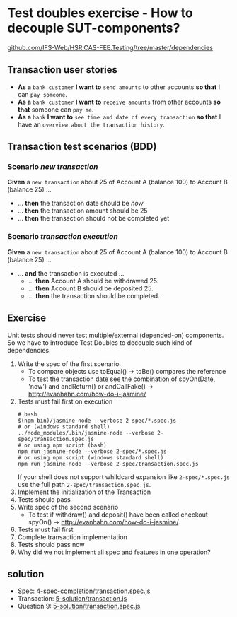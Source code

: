 # Test doubles exercise - How to decouple SUT-components?

[github.com/IFS-Web/HSR.CAS-FEE.Testing/tree/master/dependencies](https://github.com/IFS-Web/HSR.CAS-FEE.Testing/tree/master/dependencies)


## Transaction user stories

* **As a** `bank customer` **I want to** `send amounts` to other accounts **so that** I can `pay someone`.
* **As a** `bank customer` **I want to** `receive amounts` from other accounts **so that** someone can `pay me`.
* **As a** `bank` **I want to** `see time and date of every transaction` **so that** I have an `overview about the transaction history`.


## Transaction test scenarios (BDD)

### Scenario *new transaction*
**Given** a `new transaction` about 25 of Account A (balance 100) to Account B (balance 25) …
* … **then** the transaction date should be *now*
* … **then** the transaction amount should be 25
* … **then** the transaction should not be completed yet

### Scenario *transaction execution*
**Given** a `new transaction` about 25 of Account A (balance 100) to Account B (balance 25) …
* … **and** the transaction is executed …
	* … **then** Account A should be withdrawed 25.
	* … **then** Account B should be deposited 25.
	* … **then** the transaction should be completed.


## Exercise

Unit tests should never test multiple/external (depended-on) components. So we have to introduce Test Doubles to decouple such kind of dependencies.

1. Write the spec of the first scenario.
	* To compare objects use toEqual() -> toBe() compares the reference
	* To test the transaction date see the combination of spyOn(Date, 'now') and andReturn() or andCallFake() -> http://evanhahn.com/how-do-i-jasmine/
2. Tests must fail first on execution
	```shell
	# bash
	$(npm bin)/jasmine-node --verbose 2-spec/*.spec.js
	# or (windows standard shell)
	../node_modules/.bin/jasmine-node --verbose 2-spec/transaction.spec.js
	# or using npm script (bash)
	npm run jasmine-node --verbose 2-spec/*.spec.js
	# or using npm script (windows standard shell)
	npm run jasmine-node --verbose 2-spec/transaction.spec.js
	```
	If your shell does not support whildcard expansion like `2-spec/*.spec.js` use the full path `2-spec/transaction.spec.js`.
3. Implement the initialization of the Transaction
4. Tests should pass
5. Write spec of the second scenario
	* To test if withdraw() and deposit() have been called checkout spyOn() -> http://evanhahn.com/how-do-i-jasmine/.
6. Tests must fail first
7. Complete transaction implementation
8. Tests should pass now
9. Why did we not implement all spec and features in one operation?


## solution

* Spec: [4-spec-completion/transaction.spec.js](./4-spec-completion/transaction.spec.js)
* Transaction: [5-solution/transaction.js](./5-solution/transaction.js)
* Question 9: [5-solution/transaction.spec.js](./5-solution/transaction.spec.js)
